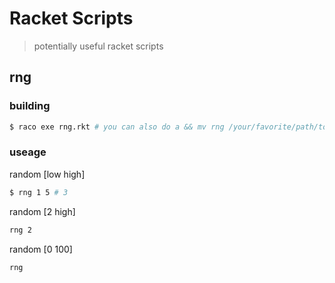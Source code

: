 # Racket Scripts

> potentially useful racket scripts

## rng

### building
```sh
$ raco exe rng.rkt # you can also do a && mv rng /your/favorite/path/to/executables
```

### useage

random [low high]
```sh
$ rng 1 5 # 3
```

random [2 high]
```sh
rng 2 
```

random [0 100]
```sh
rng
```
